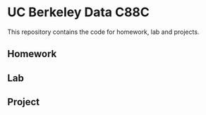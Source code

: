 # UC Berkeley Data C88C

This repository contains the code for homework, lab and projects.

## Homework


## Lab


## Project

